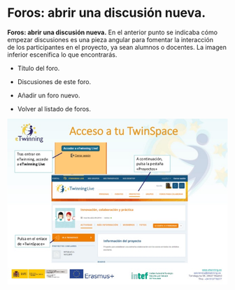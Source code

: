 
# Foros: abrir una discusión nueva.


**Foros: abrir una discusión nueva.** En el anterior punto se indicaba cómo empezar discusiones es una pieza angular para fomentar la interacción de los participantes en el proyecto, ya sean alumnos o docentes. La imagen inferior escenifica lo que encontrarás.



* Título del foro.


* Discusiones de este foro.


* Añadir un foro nuevo.


* Volver al listado de foros.

![eTwinning.es](img/scale-partido-al-twinspace-2-638.jpg)